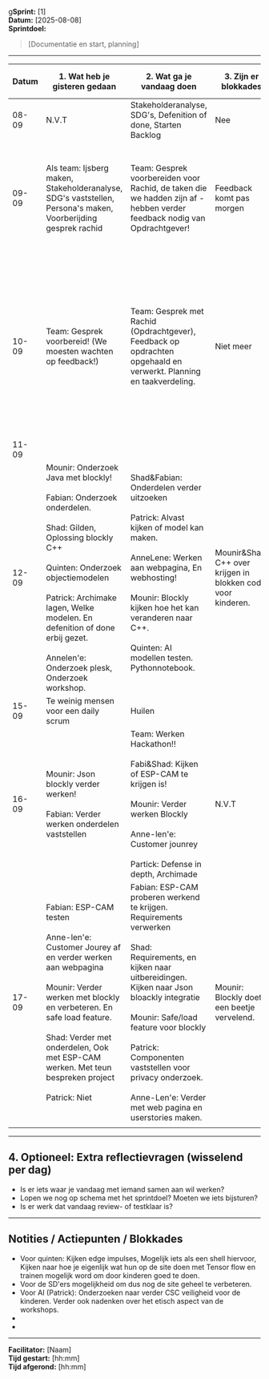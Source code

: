 g**Sprint:** [1]  
**Datum:** [2025-08-08]  
**Sprintdoel:**  
> [Documentatie en start, planning]

---

| Datum | 1. Wat heb je gisteren gedaan                                                                                                                                                                                                                                                                           | 2. Wat ga je vandaag doen                                                                                                                                                                                                                                                                                                                       | 3. Zijn er blokkades                                         | 4. Workload (1-5)           | 5. Gemoed                               | 6. Wil je nog wat kwijt                                                                                                                                                                      | Afwezig                 |
| ----- | ------------------------------------------------------------------------------------------------------------------------------------------------------------------------------------------------------------------------------------------------------------------------------------------------------- | ----------------------------------------------------------------------------------------------------------------------------------------------------------------------------------------------------------------------------------------------------------------------------------------------------------------------------------------------- | ------------------------------------------------------------ | --------------------------- | --------------------------------------- | -------------------------------------------------------------------------------------------------------------------------------------------------------------------------------------------- | ----------------------- |
| 08-09 | N.V.T                                                                                                                                                                                                                                                                                                   | Stakeholderanalyse, SDG's, Defenition of done, Starten Backlog                                                                                                                                                                                                                                                                                  | Nee                                                          | 4                           | Goed                                    | N.V.T                                                                                                                                                                                        | Niemand                 |
| 09-09 | Als team: Ijsberg maken, Stakeholderanalyse, SDG's vaststellen, Persona's maken, Voorberijding gesprek rachid                                                                                                                                                                                           | Team: Gesprek voorbereiden voor Rachid, de taken die we hadden zijn af - hebben verder feedback nodig van Opdrachtgever!                                                                                                                                                                                                                        | Feedback komt pas morgen                                     | 2                           | Voldaan                                 | we hadden op de maandag de grote taken al af dus was nu even als team Feedback geven over de opdrachten                                                                                      | Niemand                 |
| 10-09 | Team: Gesprek voorbereid! (We moesten wachten op feedback!)                                                                                                                                                                                                                                             | Team: Gesprek met Rachid (Opdrachtgever), Feedback op opdrachten opgehaald en verwerkt. Planning en taakverdeling.                                                                                                                                                                                                                              | Niet meer                                                    | 4                           | Goed/tevreden                           | Blockly getest, Geen heidelberlaan 7 meer voor lokalen want vervelend, We hebben nu besloten dat we dus ZELF de robot gaan maken, Hierdoor heeft iedereen meer te tonen voor zijn Portfolio! | Niemand                 |
| 11-09 |                                                                                                                                                                                                                                                                                                         |                                                                                                                                                                                                                                                                                                                                                 |                                                              |                             |                                         |                                                                                                                                                                                              |                         |
| 12-09 | Mounir: Onderzoek Java met blockly!<br><br>Fabian: Onderzoek onderdelen.<br><br>Shad: Gilden, Oplossing blockly C++<br><br>Quinten: Onderzoek objectiemodelen<br><br>Patrick: Archimake lagen, Welke modelen. En defenition of done erbij gezet.<br><br>Annelen'e: Onderzoek plesk, Onderzoek workshop. | Shad&Fabian: Onderdelen verder uitzoeken<br><br>Patrick: Alvast kijken of model kan maken.<br><br>AnneLene: Werken aan webpagina, En webhosting!<br><br>Mounir: Blockly kijken hoe het kan veranderen naar C++. <br><br>Quinten: AI modellen testen. Pythonnotebook.<br><br>                                                                    | Mounir&Shad: C++ over krijgen in blokken code voor kinderen. | 3                           | Goed                                    | Even een taakverdeling over de Archimake modelen wie wat doet.                                                                                                                               | NIemand                 |
| 15-09 | Te weinig mensen voor een daily scrum                                                                                                                                                                                                                                                                   | Huilen                                                                                                                                                                                                                                                                                                                                          |                                                              |                             |                                         |                                                                                                                                                                                              | Iedereen behalve Fabian |
| 16-09 | Mounir: Json blockly verder werken!<br><br>Fabian: Verder werken onderdelen vaststellen                                                                                                                                                                                                                 | Team: Werken Hackathon!!<br><br>Fabi&Shad: Kijken of ESP-CAM te krijgen is!<br><br>Mounir: Verder werken Blockly<br><br>Anne-len'e: Customer jounrey<br><br>Partick: Defense in depth, Archimade                                                                                                                                                | N.V.T                                                        | 3                           | Beetje teleurgesteld om de Hackatothon! | Hackathon was minder leuk dan verwacht eigenlijk. We zijn daardoor een beetje teleurgesteld                                                                                                  | Quinten                 |
| 17-09 | Fabian: ESP-CAM testen<br><br>Anne-len'e: Customer Jourey af en verder werken aan webpagina<br><br>Mounir: Verder werken met blockly en verbeteren. En safe load feature.<br><br>Shad: Verder met onderdelen, Ook met ESP-CAM werken. Met teun bespreken project<br><br>Patrick: Niet                   | Fabian: ESP-CAM proberen werkend te krijgen. Requirements verwerken<br><br>Shad: Requirements, en kijken naar uitbereidingen. Kijken naar Json bloackly integratie<br><br>Mounir: Safe/load feature voor blockly<br><br>Patrick: Componenten vaststellen voor privacy onderzoek.<br><br>Anne-Len'e: Verder met web pagina en userstories maken. | Mounir: Blockly doet een beetje vervelend.                   | 5 (We naderen einde sprint) | Priem                                   | /                                                                                                                                                                                            | Quinten                 |
|       |                                                                                                                                                                                                                                                                                                         |                                                                                                                                                                                                                                                                                                                                                 |                                                              |                             |                                         |                                                                                                                                                                                              |                         |

---

## 4. Optioneel: Extra reflectievragen (wisselend per dag)

- Is er iets waar je vandaag met iemand samen aan wil werken?  
- Lopen we nog op schema met het sprintdoel? Moeten we iets bijsturen?  
- Is er werk dat vandaag review- of testklaar is?

---

## Notities / Actiepunten / Blokkades

-  Voor quinten: Kijken edge impulses, Mogelijk iets als een shell hiervoor, Kijken naar hoe je eigenlijk wat hun op de site doen met Tensor flow en trainen mogelijk word om door kinderen goed te doen.
- Voor de SD'ers mogelijkheid om dus nog de site geheel te verbeteren.
- Voor AI (Patrick): Onderzoeken naar verder CSC veiligheid voor de kinderen. Verder ook nadenken over het etisch aspect van de workshops.
-  
-  

---

**Facilitator:** [Naam]  
**Tijd gestart:** [hh:mm]  
**Tijd afgerond:** [hh:mm]
